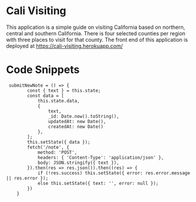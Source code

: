 # Cali Visiting

This application is a simple guide on visiting California based on northern, central and southern California. There is four selected counties per region with three places to visit for that county. 
The front end of this application is deployed at https://cali-visiting.herokuapp.com/ 

# Code Snippets
```
 submitNewNote = () => {
        const { text } = this.state;
        const data = [
            this.state.data,
            {
                text,
                _id: Date.now().toString(),
                updatedAt: new Date(),
                createdAt: new Date()
            },
        ];
        this.setState({ data });
        fetch('/note', {
            method: 'POST',
            headers: { 'Content-Type': 'application/json' },
            body: JSON.stringify({ text }),
        }).then(res => res.json()).then((res) => {
            if (!res.success) this.setState({ error: res.error.message || res.error });
            else this.setState({ text: '', error: null });
        })
    }
```
